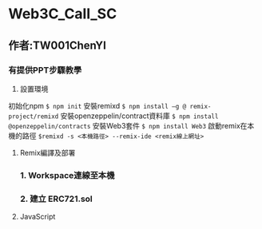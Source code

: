# Web3C_Call_SC
## 作者:TW001ChenYI
### 有提供PPT步驟教學

1. 設置環境


初始化npm
    ```
    $ npm init
    ```
安裝remixd
    ```
    $ npm install –g @ remix-project/remixd
    ```
安裝openzeppelin/contract資料庫
    ```
    $ npm install @openzeppelin/contracts
    ```
安裝Web3套件
    ```
    $ npm install Web3
    ```
啟動remix在本機的路徑
    ```
    $remixd -s <本機路徑> --remix-ide <remix線上網址>
    ```

1. Remix編譯及部署

    ### 1. Workspace連線至本機 
    ### 2. 建立 ERC721.sol

2. JavaScript